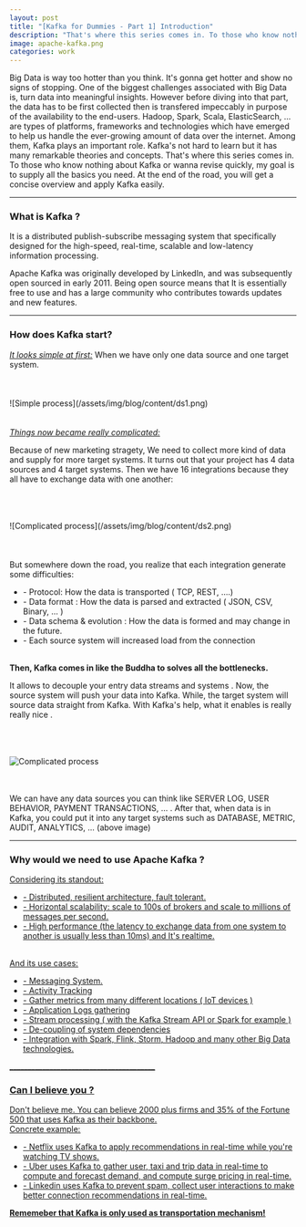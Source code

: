 ```yaml
---
layout: post
title: "[Kafka for Dummies - Part 1] Introduction"
description: "That's where this series comes in. To those who know nothing about Kafka or wanna revise quickly, my goal is to supply all the basics you need. At the end of the road, you will get a concise overview and apply Kafka easily."
image: apache-kafka.png
categories: work
---
```


Big Data is way too hotter than you think. It's gonna get hotter and show no signs of stopping. One of the biggest challenges associated with Big Data is, turn data into meaningful insights. However before diving into that part, the data has to be first collected then is transfered impeccably in purpose of the availability to the end-users. Hadoop, Spark, Scala, ElasticSearch, ... are types of platforms, frameworks and technologies which have emerged to help us handle the ever-growing amount of data over the internet. Among them, Kafka plays an important role. Kafka's not hard to learn but it has many remarkable theories and concepts. That's where this series comes in. To those who know nothing about Kafka or wanna revise quickly, my goal is to supply all the basics you need. At the end of the road, you will get a concise overview and apply Kafka easily.  

________________________________________
<h3> What is Kafka ?</h3>
It is a distributed publish-subscribe messaging system that specifically designed for the high-speed, real-time, scalable and low-latency information processing.

Apache Kafka was originally developed by LinkedIn, and was subsequently open sourced in early 2011. Being open source means that It is essentially free to use and has a large community who contributes towards updates and new features.

________________________________________
<h3> How does Kafka start?</h3>
<u><em>It looks simple at first:</em></u>  When we have only one data source and one target system.
<br><br><br><br>
![Simple process](/assets/img/blog/content/ds1.png)
<br><br><br>
<u><em>Things now became really complicated:</em></u>
<p> Because of new marketing stragety, We need to collect more kind of data and supply for more target systems. It turns out that your project has 4 data sources and 4 target systems. Then we have 16 integrations because they all have to exchange data with one another:</p>
<br><br><br>
 ![Complicated process](/assets/img/blog/content/ds2.png)
<br><br><br><br>
But somewhere down the road, you realize that each integration generate some difficulties:
<ul>
    <li>- Protocol: How the data is transported ( TCP, REST, ....)</li>
    <li>- Data format : How the data is parsed and extracted ( JSON, CSV, Binary, ... )</li>
    <li>- Data schema & evolution : How the data is formed and may change in the future.</li>
    <li>- Each source system will increased load from the connection</li>
</ul>

<br>
<strong>Then, Kafka comes in like the Buddha to solves all the bottlenecks.</strong>

It allows to decouple your entry data streams and systems . Now, the source system will push your data into Kafka. While, the target system will source data straight from Kafka. With Kafka's help, what it enables is really really nice .

<br><br><br>
 ![Complicated process](/assets/img/blog/content/ds3.png)
<br><br><br>

We can have any data sources you can think like SERVER LOG, USER BEHAVIOR, PAYMENT TRANSACTIONS, ... . After that, when data is in Kafka, you could put it into any target systems such as DATABASE, METRIC, AUDIT, ANALYTICS, ... (above image)

________________________________________
<h3> Why would we need to use Apache Kafka ?</h3>
<u>Considering its standout:<u>
<ul>
    <li>-  Distributed, resilient architecture, fault tolerant.</li>
    <li>-  Horizontal scalability: scale to 100s of brokers and scale to millions of messages per second.</li>
    <li>-  High performance (the latency to exchange data from one system to another is usually less than 10ms) and It's realtime.</li>
</ul>

<br>
<u>And its use cases: </u>
<ul>
    <li>-  Messaging System.</li>
    <li>-  Activity Tracking</li>
    <li>-  Gather metrics from many different locations ( IoT devices )</li>
    <li>-  Application Logs gathering</li>
    <li>-  Stream processing ( with the Kafka Stream API or Spark for example )</li>
    <li>-  De-coupling of system dependencies</li>
    <li>-  Integration with Spark, Flink, Storm, Hadoop and many other Big Data technologies.</li>
</ul>
________________________________________
<h3> Can I believe you ? </h3>
Don't believe me. You can believe 2000 plus firms and 35% of the Fortune 500 that uses Kafka as their backbone.
<br>
<u>Concrete example:</u>
<ul>
<li>- Netflix uses Kafka to apply recommendations in real-time while you're watching TV shows.</li>
<li>- Uber uses Kafka to gather user, taxi and trip data in real-time to compute and forecast demand, and compute surge pricing in real-time.</li>
<li>- Linkedin uses Kafka to prevent spam, collect user interactions to make better connection recommendations in real-time.</li>
</ul>
<b>Rememeber that Kafka is only used as transportation mechanism! </b>

